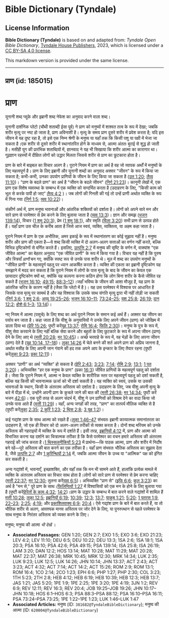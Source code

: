 # Bible Dictionary (Tyndale)

## License Information

**Bible Dictionary (Tyndale)** is based on and adapted from: _Tyndale Open Bible Dictionary_, [Tyndale House Publishers](https://tyndaleopenresources.com/), 2023, which is licensed under a [CC BY-SA 4.0 license](https://creativecommons.org/licenses/by-sa/4.0/legalcode.en).

This markdown version is provided under the same license.



--------------------------------

## प्राण (id: 185015)

प्राण
=====

यूनानी शब्द प्सूके और इब्रानी शब्द नेफेश का अनुवाद करने वाला शब्द।

यूनानी दार्शनिक प्लेटो (चौथी शताब्दी ईसा पूर्व) ने प्राण को मनुष्यों में शाश्वत तत्व के रूप में देखा; जबकि शरीर मृत्यु पर नष्ट हो जाता है, प्राण अविनाशी है। मृत्यु के समय प्राण दूसरे शरीर में प्रवेश करता है; यदि इस जीवन में यह दुष्ट रहा है, तो इसे एक निम्न श्रेणी के मनुष्य या यहाँ तक कि किसी पशु या पक्षी में भेजा जा सकता है।एक शरीर से दूसरे शरीर में स्थानांतरित होने के माध्यम से, आत्मा अंततः बुराई से शुद्ध हो जाती है। मसीही युग की प्रारंभिक शताब्दियों में, ज्ञानवाद ने यह भी सिखाया कि शरीर आत्मा का कारागार था। गूढ़ज्ञान रहस्यों में दीक्षित लोगों को उद्धार मिलता जिससे शरीर से प्राण का छुटकारा होता है।

प्राण के बारे में बाइबल का विचार अलग है। पुराने नियम में प्राण का अर्थ है वह जो व्यापक अर्थों में मनुष्यों के लिए महत्वपूर्ण है। प्राण के लिए इब्रानी और यूनानी शब्दों का अनुवाद अक्सर "जीवन" के रूप में किया जा सकता है; कभी\-कभी, उनका उपयोग प्राणियों के जीवन के लिए किया जा सकता है ([उत 1:20](https://ref.ly/Gen1:20); [लैव्य 11:10](https://ref.ly/Lev11:10))। "प्राण के बदले प्राण" का अर्थ है "जीवन के बदले जीवन" ([निर्ग 21:23](https://ref.ly/Exod21:23))। कानूनी लेखों में, एक प्राण एक विशेष व्यवस्था के सम्बन्ध में एक व्यक्ति को सन्दर्भित करता है (उदाहरण के लिए, "किसी काम को भूल से करके पापी हो जाए” [लैव्य 4:2](https://ref.ly/Lev4:2) )। जब लोगों की गिनती की गई तो उन्हें प्राणी अर्थात व्यक्ति के रूप में गिना गया ([निर्ग 1:5](https://ref.ly/Exod1:5); [व्यव 10:22](https://ref.ly/Deut10:22))।

संकीर्ण अर्थ में, प्राण मनुष्य भावनाओं और आंतरिक शक्तियों को दर्शाता है। लोगों को अपने सारे मन और सारे प्राण से परमेश्वर से प्रेम करने के लिए बुलाया जाता है ([व्यव 13:3](https://ref.ly/Deut13:3))। ज्ञान और समझ ([भजन 139:14](https://ref.ly/Ps139:14)), विचार ([1 शमू 20:3](https://ref.ly/1Sam20:3)), प्रेम ([1 शमू 18:1](https://ref.ly/1Sam18:1)), और स्मृति ([विला 3:20](https://ref.ly/Lam3:20)) सभी प्राण से उत्पन्न होते हैं। यहाँ प्राण उस चीज़ के करीब आता है जिसे आज स्वयं, व्यक्ति, व्यक्तित्व, या अहम कहा जाता है।

पुराने नियम में प्राण के एक अभौतिक, अमर इकाई के रूप में स्थानांतरण का कोई सुझाव नहीं है। मनुष्य शरीर और प्राण की एकता है—ये शब्द किसी व्यक्ति में दो अलग\-अलग सत्ताओं का वर्णन नहीं करते, बल्कि विभिन्न दृष्टिकोणों से वर्णित करते हैं। इसलिए, [उत्पत्ति 2:7](https://ref.ly/Gen2:7) में मनुष्य की सृष्टि के वर्णन में, वाक्यांश "एक जीवित आत्मा" का बेहतर अनुवाद "एक जीवित प्राणी" के रूप में किया गया है। विचार यह नहीं है कि पुरुष और स्त्रियाँ *प्राणी* बन गए, क्योंकि स्पष्ट रूप से उनके पास शरीर थे। मूल में शब्द का उपयोग मनुष्यों के "जीवित प्राणी" के महत्वपूर्ण पहलू पर ध्यान आकर्षित करता है। व्यक्ति की एकता का इब्रानी दृष्टिकोण यह समझाने में मदद कर सकता है कि पुराने नियम में लोगों के पास मृत्यु के बाद के जीवन का केवल एक छायादार दृष्टिकोण क्यों था, क्योंकि यह कल्पना करना कठिन होगा कि लोग बिना शरीर के कैसे जीवित रह सकते हैं ([भजन 16:10](https://ref.ly/Ps16:10); [49:15](https://ref.ly/Ps49:15); [88:3–12](https://ref.ly/Ps88:3-Ps88:12))।जहाँ भविष्य के जीवन की आशा मौजूद है, यह प्राण के आंतरिक चरित्र के कारण नहीं है (जैसा कि प्लेटो में है )। यह उस परमेश्वर में विश्वास पर आधारित है जिसके पास मृत्यु पर सामर्थ है और यह विश्वास कि उसके साथ संगति मृत्यु द्वारा भी नहीं तोड़ी जा सकती ([निर्ग 3:6](https://ref.ly/Exod3:6); [1 शमू 2:6](https://ref.ly/1Sam2:6); [अय्यू 19:25–26](https://ref.ly/Job19:25-Job19:26); [भजन 16:10–11](https://ref.ly/Ps16:10-Ps16:11); [73:24–25](https://ref.ly/Ps73:24-Ps73:25); [यश 25:8](https://ref.ly/Isa25:8); [26:19](https://ref.ly/Isa26:19); [दान 12:2](https://ref.ly/Dan12:2); [होशे 6:1–3](https://ref.ly/Hos6:1-Hos6:3); [13:14](https://ref.ly/Hos13:14))।

नए नियम में आत्मा (पसुचे) के लिए शब्द का अर्थ पुराने नियम के समान कई अर्थ हैं। अक्सर यह जीवन का पर्याय बन जाता है। कहा जाता है कि यीशु के अनुयायियों ने उनके लिए अपने जीवन (प्राण) को जोखिम में डाला दिया था ([प्रेरि 15:26](https://ref.ly/Acts15:26); पुष्टी करें[यूह 13:37](https://ref.ly/John13:37); [रोमि 16:4](https://ref.ly/Rom16:4); [फिलि 2:30](https://ref.ly/Phil2:30))। मनुष्य के पुत्र के रूप में, यीशु सेवा करवाने के लिए नहीं बल्कि सेवा करने और बहुतों के लिए छुटकारे के रूप में अपना जीवन (प्राण) देने के लिए आए थे ([मत्ती 20:28](https://ref.ly/Matt20:28); [मर 10:45](https://ref.ly/Mark10:45))। अच्छे चरवाहे के रूप में, वह भेड़ों के लिए अपना जीवन (प्राण) देते है ([यूह 10:14, 17–18](https://ref.ly/John10:14))। [लूका 14:26](https://ref.ly/Luke14:26) में चेले बनने की शर्त अपने प्राण को अप्रिय जानना है, अर्थात मसीह के लिए अपनी जान गंवाने की हद तक अपने आप के इन्कार के लिए तैयार रहना (पुष्टी करें[लूका 9:23](https://ref.ly/Luke9:23); [प्रका 12:11](https://ref.ly/Rev12:11))।

अक्सर “प्राणी” का अर्थ “व्यक्ति” हो सकता है ([प्रेरि 2:43](https://ref.ly/Acts2:43); [3:23](https://ref.ly/Acts3:23); [7:14](https://ref.ly/Acts7:14); [रोमि 2:9](https://ref.ly/Rom2:9); [13:1](https://ref.ly/Rom13:1); [1 पत 3:20](https://ref.ly/1Pet3:20))। अभिव्यक्ति "हर एक मनुष्य के प्राण" (प्रका [16:3](https://ref.ly/Rev16:3)) जीवित प्राणियों के महत्वपूर्ण पहलू को दर्शाता है। जैसा कि पुराने नियम में, आत्मा न केवल व्यक्ति के शारीरिक स्तर पर महत्वपूर्ण पहलू को दर्शा सकती है, बल्कि यह किसी की भावनात्मक ऊर्जा को भी दर्शा सकती है। यह व्यक्ति को स्वयं, उसके या उसकी भावनाओं के स्थान, किसी के अंतरतम अस्तित्व को दर्शाता है। उदाहरण के लिए, जब यीशु अपनी मृत्यु के बारे में पीड़ा में थे, उन्होंने अपनी प्राण के कुचले जाने की बात की ([मत्ती 26:38](https://ref.ly/Matt26:38); [मर 14:34](https://ref.ly/Mark14:34); पुष्टी करें भजन [42:6](https://ref.ly/Ps42:6))। एक पूरी तरह से अलग संदर्भ में, यीशु ने उन प्राणियों को विश्राम देने का वादा किया जो उनके पास आते हैं ([मत्ती 11:29](https://ref.ly/Matt11:29))। यहाँ, अन्य जगहों की तरह, "प्राण" का तात्पर्य मौलिक व्यक्ति से है (पुष्टी करें[लूका](https://ref.ly/Luke9:23) [2:35](https://ref.ly/Luke2:35); [2 कुरिं 1:23](https://ref.ly/2Cor1:23); [2 थिस 2:8](https://ref.ly/2Thess2:8); [3 यूह 1:2](https://ref.ly/3John1:2))।

कई गद्यांश प्राण के साथ आत्मा को रखते हैं।[लूका 1:46–47](https://ref.ly/Luke1:46-Luke1:47) संभवतः इब्रानी काव्यात्मक समानांतरता का उदाहरण है, जो एक ही विचार को दो अलग\-अलग तरीकों से व्यक्त करता है। दोनों शब्द मरियम को उनके अस्तित्व की गहराइयों में व्यक्ति के रूप में दर्शाते हैं। इसी तरह, [इब्रानियों 4:12](https://ref.ly/Heb4:12) में, प्राण और आत्मा को विभाजित करना यह दर्शाने का चित्रात्मक तरीका है कि कैसे परमेश्वर का वचन हमारे अस्तित्व की अंतरतम गहराई की जांच करता है।[1 थिस्सलुनीकियों 5:23](https://ref.ly/1Thess5:23) में प्रार्थना—कि पाठक आत्मा, प्राण और शरीर में निर्दोष बने रहें—पूरे अस्तित्व की बात करने का एक तरीका है। यहाँ प्राण संभवतः भौतिक अस्तित्व का सुझाव देता है, जैसे [उत्पत्ति 2:7](https://ref.ly/Gen2:7) और [1 कुरिन्थियों 2:14](https://ref.ly/1Cor2:14) में, जबकि आत्मा जीवन के उच्च या "आत्मिक" पक्ष को इंगित कर सकती है। 

अन्य गद्यांशों में, भावनाएँ, इच्छाशक्ति, और यहाँ तक कि मन भी सामने आते हैं, हालांकि प्रत्येक मामले में व्यक्ति के अंतरतम अस्तित्व का विचार साथ होता है।लोगों को सारे प्राण से परमेश्वर से प्रेम करना चाहिए ([मत्ती 22:37](https://ref.ly/Matt22:37); [मर 12:30](https://ref.ly/Mark12:30); तुलना करें[व्यव 6:5](https://ref.ly/Deut6:5))। अभिव्यक्ति "प्राण से" ([इफि 6:6](https://ref.ly/Eph6:6); [कुल 3:23](https://ref.ly/Col3:23)) का अर्थ है "मन से," पूरे प्राण के साथ।[फिलिप्पियों 1:27](https://ref.ly/Phil1:27) में विश्वासियों को एक मन के होने के लिए बुलाया गया है (पुष्टी करें[प्रेरितों के काम 4:32](https://ref.ly/Acts4:32); [14:2](https://ref.ly/Acts14:2))।प्राण के उद्धार के सम्बन्ध में बात करने वाले गद्यांशों में शामिल हैं [मत्ती 10:28](https://ref.ly/Matt10:28); [लूका 12:5](https://ref.ly/Luke12:5); [इब्रानियों 6:19](https://ref.ly/Heb6:19); [10:39](https://ref.ly/Heb10:39); [12:3](https://ref.ly/Heb12:3); [13:7](https://ref.ly/Heb13:7); [याकूब 1:21](https://ref.ly/Jas1:21); [5:20](https://ref.ly/Jas5:20); [1 पतरस 1:9, 22–23](https://ref.ly/1Pet1:9); [2:25](https://ref.ly/1Pet2:25); [4:19](https://ref.ly/1Pet4:19); और [प्रकाशितवाक्य 6:9](https://ref.ly/Rev6:9); [20:4](https://ref.ly/Rev20:4)। ऐसे गद्यांश प्राण के बारे में बात करते हैं, या तो भौतिक शरीर से अलग, आवश्यक मानव अस्तित्व पर जोर देने के लिए, या पुनरुत्थान से पहले परमेश्वर के साथ मनुष्य के निरंतर अस्तित्व को व्यक्त करने के लिए।

 मनुष्य; मनुष्य की आत्मा *भी देखें* ।

* **Associated Passages:** GEN 1:20; GEN 2:7; EXO 1:5; EXO 3:6; EXO 21:23; LEV 4:2; LEV 11:10; DEU 6:5; DEU 10:22; DEU 13:3; 1SA 2:6; 1SA 18:1; 1SA 20:3; PSA 16:10; PSA 42:6; PSA 49:15; PSA 139:14; ISA 25:8; ISA 26:19; LAM 3:20; DAN 12:2; HOS 13:14; MAT 10:28; MAT 11:29; MAT 20:28; MAT 22:37; MAT 26:38; MRK 10:45; MRK 12:30; MRK 14:34; LUK 2:35; LUK 9:23; LUK 12:5; LUK 14:26; JHN 10:14; JHN 13:37; ACT 2:43; ACT 3:23; ACT 4:32; ACT 7:14; ACT 14:2; ACT 15:26; ROM 2:9; ROM 13:1; ROM 16:4; 1CO 2:14; 2CO 1:23; EPH 6:6; PHP 1:27; PHP 2:30; COL 3:23; 1TH 5:23; 2TH 2:8; HEB 4:12; HEB 6:19; HEB 10:39; HEB 12:3; HEB 13:7; JAS 1:21; JAS 5:20; 1PE 1:9; 1PE 2:25; 1PE 3:20; 1PE 4:19; 3JN 1:2; REV 6:9; REV 12:11; REV 16:3; REV 20:4; JOB 19:25–JOB 19:26; JHN 10:17–JHN 10:18; HOS 6:1–HOS 6:3; PSA 88:3–PSA 88:12; PSA 16:10–PSA 16:11; PSA 73:24–PSA 73:25; 1PE 1:22–1PE 1:23; LUK 1:46–LUK 1:47
* **Associated Articles:** मनुष्य (ID: `381682@TyndaleBibleDictionary`); मनुष्य की आत्मा (ID: `620804@TyndaleBibleDictionary`)

